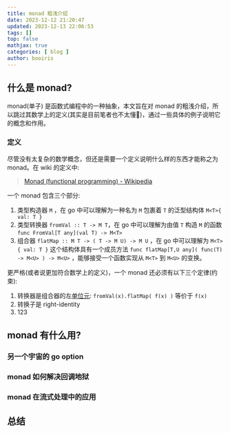 ```yaml
---
title: monad 粗浅介绍 
date: 2023-12-12 21:20:47 
updated: 2023-12-13 22:06:53
tags: [] 
top: false
mathjax: true
categories: [ blog ]
author: booiris
---
```


## 什么是 monad?

monad(单子) 是函数式编程中的一种抽象，本文旨在对 monad 的粗浅介绍，所以跳过其数学上的定义(其实是目前笔者也不太懂🤫)，通过一些具体的例子说明它的概念和作用。

### 定义

尽管没有太复杂的数学概念，但还是需要一个定义说明什么样的东西才能称之为 monad。在 wiki 的定义中:

> [Monad (functional programming) - Wikipedia](https://en.wikipedia.org/wiki/Monad_(functional_programming)#Definition)

一个 monad 包含三个部分:

1. 类型构造器 `M` ，在 go 中可以理解为一种名为 `M` 包裹着 `T` 的泛型结构体 `M<T>{ val: T }`
2. 类型转换器 ` fromVal :: T -> M T `，在 go 中可以理解为由值 `T` 构造 `M` 的函数 `func FromVal[T any](val T) -> M<T>`
3. 组合器 `flatMap :: M T -> ( T -> M U) -> M U` ，在 go 中可以理解为 `M<T>{ val: T }` 这个结构体具有一个成员方法 `func flatMap[T,U any]( func(T) -> M<U> ) -> M<U>` ，能够接受一个函数实现从 `M<T>` 到 `M<U>` 的变换。

更严格(或者说更加符合数学上的定义)，一个 monad 还必须有以下三个定律(约束):

1. 转换器是组合器的左[单位元](https://en.wikipedia.org/wiki/Identity_element): `fromVal(x).flatMap( f(x) )` 等价于 `f(x)`
2. 转换子是 right-identity
3. 123

## monad 有什么用?

### 另一个宇宙的 go option

### monad 如何解决回调地狱

### monad 在流式处理中的应用

## 总结
